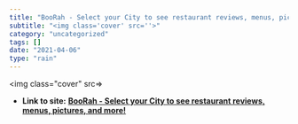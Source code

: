 ```yaml
---
title: "BooRah - Select your City to see restaurant reviews, menus, pictures, and more!"
subtitle: "<img class='cover' src=''>"
category: "uncategorized"
tags: []
date: "2021-04-06"
type: "rain"
---
```

<img class="cover" src=>


* **Link to site:** **[BooRah - Select your City to see restaurant reviews, menus, pictures, and more!](http://www.boorah.com/restaurants)**